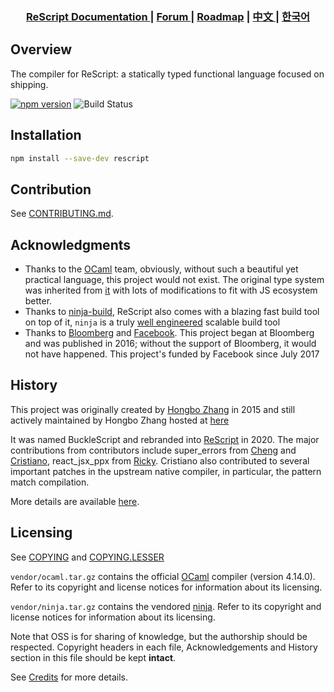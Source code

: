 <div align="center">

   <h3> <a href="https://rescript-lang.org"> ReScript Documentation </a> | <a href="https://forum.rescript-lang.org/"> Forum </a> | <a href="https://rescript-lang.org.cn/community/roadmap#roadmap"> Roadmap</a>  | <a href="https://rescript-lang.org.cn/"> 中文 </a> | <a href="https://green-labs.github.io/rescript-in-korean/"> 한국어 </a> </h3>
  
</div>

## Overview

The compiler for ReScript: a statically typed functional language focused on shipping.

[![npm version](https://badge.fury.io/js/rescript.svg)](https://badge.fury.io/js/rescript) ![Build Status](https://circleci.com/gh/rescript-lang/rescript-compiler.svg?style=svg)

## Installation

```sh
npm install --save-dev rescript
```

## Contribution

See [CONTRIBUTING.md](CONTRIBUTING.md).

## Acknowledgments

- Thanks to the [OCaml](https://ocaml.org) team, obviously, without such a beautiful yet practical language, this project would not exist. The original type system was inherited from [it](jscomp/ml) with lots of modifications to fit with JS ecosystem better.
- Thanks to [ninja-build](https://ninja-build.org), ReScript also comes with a blazing fast build tool on top of it, `ninja` is a truly [well engineered](http://aosabook.org/en/posa/ninja.html) scalable build tool
- Thanks to [Bloomberg](https://www.techatbloomberg.com) and [Facebook](https://github.com/facebook/). This project began at Bloomberg and was published in 2016; without the support of Bloomberg, it would not have happened. This project's funded by Facebook since July 2017

## History

This project was originally created by [Hongbo Zhang](https://github.com/bobzhang) in 2015 and
still actively maintained by Hongbo Zhang hosted at
[here](https://github.com/rescript-lang/rescript-compiler)

It was named BuckleScript and rebranded into [ReScript](https://rescript-lang.org/) in 2020.
The major contributions from contributors include super_errors from
[Cheng](https://github.com/chenglou) and [Cristiano](https://github.com/cristianoc), react_jsx_ppx from [Ricky](https://github.com/rickyvetter).
Cristiano also contributed to several important patches in the upstream native compiler,
in particular, the pattern match compilation.

More details are available [here](https://github.com/rescript-lang/rescript-compiler/graphs/contributors).

## Licensing

See [COPYING](./COPYING) and [COPYING.LESSER](./COPYING.LESSER)

`vendor/ocaml.tar.gz` contains the official [OCaml](https://ocaml.org) compiler (version 4.14.0).
Refer to its copyright and license notices for information about its licensing.

`vendor/ninja.tar.gz` contains the vendored [ninja](https://github.com/ninja-build/ninja).
Refer to its copyright and license notices for information about its licensing.

Note that OSS is for sharing of knowledge, but the authorship should be respected. Copyright headers in each file, Acknowledgements and History section in this file should be kept **intact**.

See [Credits](./Credits.md) for more details.

